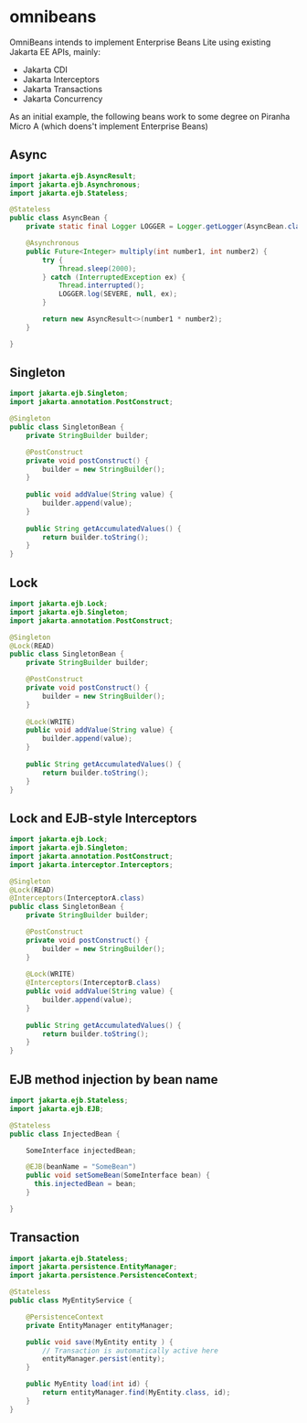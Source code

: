 # omnibeans

OmniBeans intends to implement Enterprise Beans Lite using existing Jakarta EE APIs, mainly:

* Jakarta CDI
* Jakarta Interceptors
* Jakarta Transactions
* Jakarta Concurrency

As an initial example, the following beans work to some degree on Piranha Micro A (which doens't implement Enterprise Beans)


## Async

```java
import jakarta.ejb.AsyncResult;
import jakarta.ejb.Asynchronous;
import jakarta.ejb.Stateless;

@Stateless
public class AsyncBean {
    private static final Logger LOGGER = Logger.getLogger(AsyncBean.class.getName());

    @Asynchronous
    public Future<Integer> multiply(int number1, int number2) {
        try {
            Thread.sleep(2000);
        } catch (InterruptedException ex) {
            Thread.interrupted();
            LOGGER.log(SEVERE, null, ex);
        }

        return new AsyncResult<>(number1 * number2);
    }

}
```

## Singleton


```java
import jakarta.ejb.Singleton;
import jakarta.annotation.PostConstruct;

@Singleton
public class SingletonBean {
    private StringBuilder builder;

    @PostConstruct
    private void postConstruct() {
        builder = new StringBuilder();
    }
    
    public void addValue(String value) {
        builder.append(value);
    }
    
    public String getAccumulatedValues() {
        return builder.toString();
    }
}
```

## Lock

```java
import jakarta.ejb.Lock;
import jakarta.ejb.Singleton;
import jakarta.annotation.PostConstruct;

@Singleton
@Lock(READ)
public class SingletonBean {
    private StringBuilder builder;

    @PostConstruct
    private void postConstruct() {
        builder = new StringBuilder();
    }
    
    @Lock(WRITE)
    public void addValue(String value) {
        builder.append(value);
    }
    
    public String getAccumulatedValues() {
        return builder.toString();
    }
}
```

## Lock and EJB-style Interceptors

```java
import jakarta.ejb.Lock;
import jakarta.ejb.Singleton;
import jakarta.annotation.PostConstruct;
import jakarta.interceptor.Interceptors;

@Singleton
@Lock(READ)
@Interceptors(InterceptorA.class)
public class SingletonBean {
    private StringBuilder builder;

    @PostConstruct
    private void postConstruct() {
        builder = new StringBuilder();
    }
    
    @Lock(WRITE)
    @Interceptors(InterceptorB.class)
    public void addValue(String value) {
        builder.append(value);
    }
    
    public String getAccumulatedValues() {
        return builder.toString();
    }
}
```

## EJB method injection by bean name

```java
import jakarta.ejb.Stateless;
import jakarta.ejb.EJB;

@Stateless
public class InjectedBean {

    SomeInterface injectedBean;

    @EJB(beanName = "SomeBean")
    public void setSomeBean(SomeInterface bean) {
      this.injectedBean = bean;
    }

}
```


## Transaction

```java
import jakarta.ejb.Stateless;
import jakarta.persistence.EntityManager;
import jakarta.persistence.PersistenceContext;

@Stateless
public class MyEntityService {

    @PersistenceContext
    private EntityManager entityManager;

    public void save(MyEntity entity ) {
        // Transaction is automatically active here
        entityManager.persist(entity);
    }

    public MyEntity load(int id) {
        return entityManager.find(MyEntity.class, id);
    }
}
```




